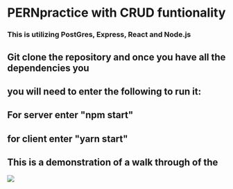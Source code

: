# PERNpractice with CRUD funtionality
### This is utilizing PostGres, Express, React and Node.js

## Git clone the repository and once you have all the dependencies you 
## you will need to enter the following to run it: 

## For server enter "npm start"

## for client enter "yarn start"

## This is a demonstration of a walk through of the 

![](https://media.giphy.com/media/mD1jELTFel3oQhM5Mf/giphy.gif)